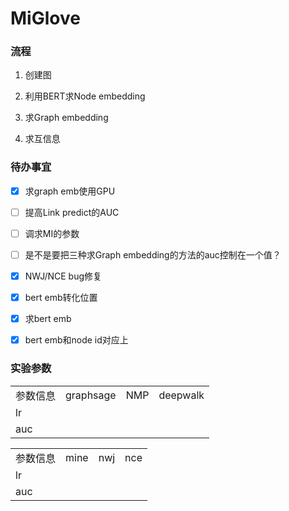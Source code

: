 # MiGlove
 ### 流程

1. 创建图

2. 利用BERT求Node embedding

3. 求Graph embedding

4. 求互信息

### 待办事宜

- [x] 求graph emb使用GPU

- [ ] 提高Link predict的AUC

- [ ] 调求MI的参数

- [ ] 是不是要把三种求Graph embedding的方法的auc控制在一个值？

- [x] NWJ/NCE bug修复

- [x] bert emb转化位置

- [x] 求bert emb

- [x] bert emb和node id对应上



### 实验参数

|||||
|-|-|-|-|
|参数信息|graphsage|NMP|deepwalk|
|lr||||
|auc||||


|||||
|-|-|-|-|
|参数信息|mine|nwj|nce|
|lr||||
|auc||||

